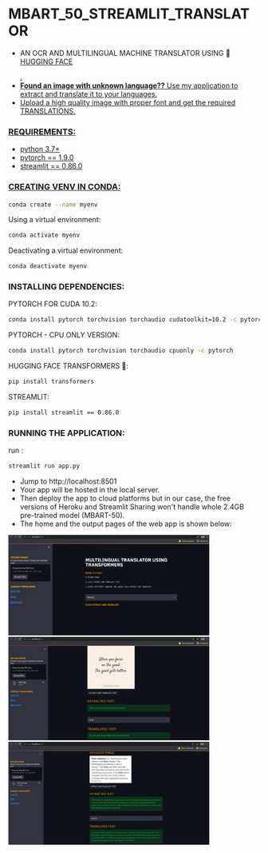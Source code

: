 # MBART_50_STREAMLIT_TRANSLATOR
- <p>AN OCR AND MULTILINGUAL MACHINE TRANSLATOR USING 🤗<a href=https://huggingface.co/transformers/index.html>HUGGING FACE</P>.
- **Found an image with unknown language??** Use my application to extract and translate it to your languages.
- Upload a high quality image with proper font and get the required TRANSLATIONS.
### REQUIREMENTS:

* python 3.7+
* pytorch == 1.9.0
* streamlit == 0.86.0

### CREATING VENV IN CONDA:
```sh
conda create --name myenv
```
Using a virtual environment:
```sh
conda activate myenv
```
Deactivating a virtual environment:
```sh
conda deactivate myenv
```
### INSTALLING DEPENDENCIES:
PYTORCH FOR CUDA 10.2:
```sh
conda install pytorch torchvision torchaudio cudatoolkit=10.2 -c pytorch
```
PYTORCH - CPU ONLY VERSION:
```sh
conda install pytorch torchvision torchaudio cpuonly -c pytorch
```
HUGGING FACE TRANSFORMERS 🤗:
```sh
pip install transformers
```
STREAMLIT:
```sh
pip install streamlit == 0.86.0
```

### RUNNING THE APPLICATION:
run :
```sh
streamlit run app.py
```
- Jump to http://localhost:8501 
- Your app will be hosted in the local server.
- Then deploy the app to cloud platforms but in our case, the free versions of Heroku and Streamlit Sharing won't handle whole 2.4GB pre-trained model (MBART-50).
- The home and the output pages of the web app is shown below:
<div class="row">
    <img src="IMAGES/DEFAULT.png" title='DEFAULT' alt="index" style="width:80%">
</div>
<div class="row">
    <img src="IMAGES/OUTPUT1.png" title='TEST1' alt="Translated" style="width:80%">
</div>
<div class="row">
    <img src="IMAGES/OUTPUT2.png" title='TEST2' alt="Translated" style="width:80%">
</div>
